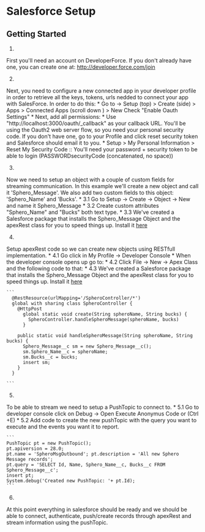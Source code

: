 # Salesforce Setup
## Getting Started
  1.
  First you'll need an account on DeveloperForce. If you don't already have one, you can create one at: http://developer.force.com/join

  2.
  Next, you need to configure a new connected app in your developer profile in order to retrieve all the keys, tokens, urls nedded to connect your app with SalesForce. In order to do this:
    * Go to -> Setup (top) > Create (side) > Apps > Connected Apps (scroll down ) > New Check "Enable Oauth Settings"
    * Next, add all permissions:
      * Use "http://localhost:3000/oauth/_callback" as your callback URL. You'll be using the Oauth2 web server flow, so you need your personal security code. If you don't have one, go to your Profile and click reset security token and Salesforce should email it to you.
    * Setup > My Personal Information > Reset My Security Code ::
      You'll need your password + security token to be able to login (PASSWORDsecurityCode (concatenated, no space))

  3.
  Now we need to setup an object with a couple of custom fields for streaming communication. In this example we'll create a new object and call it 'Sphero_Message'.
  We also add two custom fields to this object: 'Sphero_Name' and 'Bucks'.
    * 3.1 Go to Setup -> Create -> Object -> New and name it Sphero_Message
    * 3.2 Create custom attributes "Sphero_Name" and "Bucks" both text type.
    * 3.3 We've created a Salesforce package that installs the Sphero_Message Object and the apexRest class for you to speed things up. Install it [here](https://login.salesforce.com/packaging/installPackage.apexp?p0=04ti00000004IoN)

  4.
  Setup apexRest code so we can create new objects using RESTfull implementation.
    * 4.1 Go click in My Profile -> Developer Console
      * When the developer console opens up go to:
    * 4.2 Click File -> New -> Apex Class and the following code to that:
    * 4.3 We've created a Salesforce package that installs the Sphero_Message Object and the apexRest class for you to speed things up. Install it [here](https://login.salesforce.com/packaging/installPackage.apexp?p0=04ti00000004IoN)

    ```
      @RestResource(urlMapping='/SpheroController/*')
      global with sharing class SpheroController {
        @HttpPost
          global static void create(String spheroName, String bucks) {
            SpheroController.handleSpheroMessage(spheroName, bucks)
          }

        public static void handleSpheroMessage(String spheroName, String bucks) {
          Sphero_Message__c sm = new Sphero_Message__c();
          sm.Sphero_Name__c = spheroName;
          sm.Bucks__c = bucks;
          insert sm;
        }
      }

    ```

  5.
  To be able to stream we need to setup a PushTopic to connect to.
    * 5.1 Go to developer console click on Debug -> Open Execute Anonymus Code or (Ctrl +E)
    * 5.2 Add code to create the new pushTopic with the query you want to execute and the events you want it to report.

    ```
    PushTopic pt = new PushTopic();
    pt.apiversion = 28.0;
    pt.name = 'SpheroMsgOutbound'; pt.description = 'All new Sphero Message records';
    pt.query = 'SELECT Id, Name, Sphero_Name__c, Bucks__c FROM Sphero_Message__c';
    insert pt;
    System.debug('Created new PushTopic: '+ pt.Id);
    ```

  6.
  At this point everything in salesforce should be ready and we should be able to connect, authenticate, push/create records through apexRest and stream information using the pushTopic.
